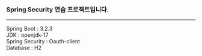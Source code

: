 ### Spring Security 연습 프로젝트입니다.
---
Spring Boot : 3.2.3  
JDK : openjdk-17  
Spring Security : Oauth-client  
Database : H2  
